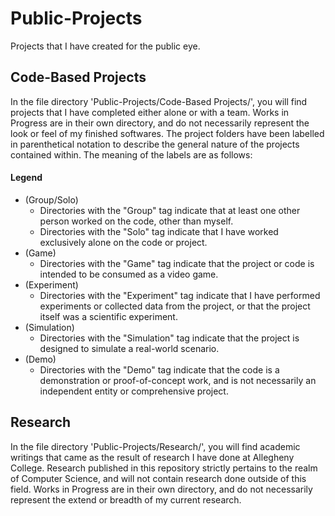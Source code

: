 # Public-Projects
Projects that I have created for the public eye. 

## Code-Based Projects
In the file directory 'Public-Projects/Code-Based Projects/', you will find projects that I have completed either alone or with a team. Works in Progress are in their own directory, and do not necessarily represent the look or feel of my finished softwares. The project folders have been labelled in parenthetical notation to describe the general nature of the projects contained within. The meaning of the labels are as follows:

#### Legend
- (Group/Solo)
  - Directories with the "Group" tag indicate that at least one other person worked on the code, other than myself.
  - Directories with the "Solo" tag indicate that I have worked exclusively alone on the code or project.
- (Game)
  - Directories with the "Game" tag indicate that the project or code is intended to be consumed as a video game.
- (Experiment)
  - Directories with the "Experiment" tag indicate that I have performed experiments or collected data from the project, or that the project itself was a scientific experiment.
- (Simulation)
  - Directories with the "Simulation" tag indicate that the project is designed to simulate a real-world scenario. 
- (Demo)
  - Directories with the "Demo" tag indicate that the code is a demonstration or proof-of-concept work, and is not necessarily an independent entity or comprehensive project.
  
## Research
In the file directory 'Public-Projects/Research/', you will find academic writings that came as the result of research I have done at Allegheny College. Research published in this repository strictly pertains to the realm of Computer Science, and will not contain research done outside of this field. Works in Progress are in their own directory, and do not necessarily represent the extend or breadth of my current research. 
